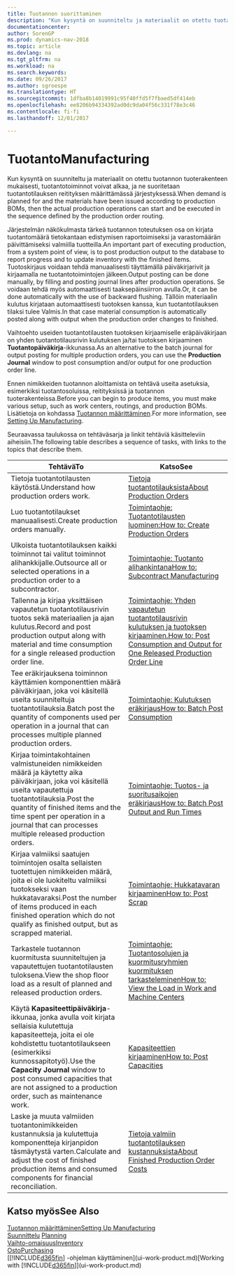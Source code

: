 ```yaml
---
title: Tuotannon suorittaminen
description: "Kun kysyntä on suunniteltu ja materiaalit on otettu tuotannon tuoterakenteen mukaisesti, tuotantotoiminnot voivat alkaa, ja ne suoritetaan tuotantotilauksen reitityksen määrittämässä järjestyksessä."
documentationcenter: 
author: SorenGP
ms.prod: dynamics-nav-2018
ms.topic: article
ms.devlang: na
ms.tgt_pltfrm: na
ms.workload: na
ms.search.keywords: 
ms.date: 09/26/2017
ms.author: sgroespe
ms.translationtype: HT
ms.sourcegitcommit: 1dfba8b14019991c95f40ffd5f7fbaed5df414eb
ms.openlocfilehash: ee8206b94334392ad0dc9da04f56c331f78e3c46
ms.contentlocale: fi-fi
ms.lasthandoff: 12/01/2017

---
```

# <a name="manufacturing"></a><span data-ttu-id="8bb9f-103">Tuotanto</span><span class="sxs-lookup"><span data-stu-id="8bb9f-103">Manufacturing</span></span>
<span data-ttu-id="8bb9f-104">Kun kysyntä on suunniteltu ja materiaalit on otettu tuotannon tuoterakenteen mukaisesti, tuotantotoiminnot voivat alkaa, ja ne suoritetaan tuotantotilauksen reitityksen määrittämässä järjestyksessä.</span><span class="sxs-lookup"><span data-stu-id="8bb9f-104">When demand is planned for and the materials have been issued according to production BOMs, then the actual production operations can start and be executed in the sequence defined by the production order routing.</span></span>  

<span data-ttu-id="8bb9f-105">Järjestelmän näkökulmasta tärkeä tuotannon toteutuksen osa on kirjata tuotantomäärä tietokantaan edistymisen raportoimiseksi ja varastomäärän päivittämiseksi valmiilla tuotteilla.</span><span class="sxs-lookup"><span data-stu-id="8bb9f-105">An important part of executing production, from a system point of view, is to post production output to the database to report progress and to update inventory with the finished items.</span></span> <span data-ttu-id="8bb9f-106">Tuotoskirjaus voidaan tehdä manuaalisesti täyttämällä päiväkirjarivit ja kirjaamalla ne tuotantotoimintojen jälkeen.</span><span class="sxs-lookup"><span data-stu-id="8bb9f-106">Output posting can be done manually, by filling and posting journal lines after production operations.</span></span> <span data-ttu-id="8bb9f-107">Se voidaan tehdä myös automaattisesti taaksepäinsiirron avulla.</span><span class="sxs-lookup"><span data-stu-id="8bb9f-107">Or, it can be done automatically with the use of backward flushing.</span></span> <span data-ttu-id="8bb9f-108">Tällöin materiaalin kulutus kirjataan automaattisesti tuotoksen kanssa, kun tuotantotilauksen tilaksi tulee Valmis.</span><span class="sxs-lookup"><span data-stu-id="8bb9f-108">In that case material consumption is automatically posted along with output when the production order changes to finished.</span></span>  

<span data-ttu-id="8bb9f-109">Vaihtoehto useiden tuotantotilausten tuotoksen kirjaamiselle eräpäiväkirjaan on yhden tuotantotilausrivin kulutuksen ja/tai tuotoksen kirjaaminen **Tuotantopäiväkirja**-ikkunassa.</span><span class="sxs-lookup"><span data-stu-id="8bb9f-109">As an alternative to the batch journal for output posting for multiple production orders, you can use the **Production Journal** window to post consumption and/or output for one production order line.</span></span>

<span data-ttu-id="8bb9f-110">Ennen nimikkeiden tuotannon aloittamista on tehtävä useita asetuksia, esimerkiksi tuotantosoluissa, reitityksissä ja tuotannon tuoterakenteissa.</span><span class="sxs-lookup"><span data-stu-id="8bb9f-110">Before you can begin to produce items, you must make various setup, such as work centers, routings, and production BOMs.</span></span> <span data-ttu-id="8bb9f-111">Lisätietoja on kohdassa [Tuotannon määrittäminen](production-configure-production-processes.md).</span><span class="sxs-lookup"><span data-stu-id="8bb9f-111">For more information, see [Setting Up Manufacturing](production-configure-production-processes.md).</span></span>

<span data-ttu-id="8bb9f-112">Seuraavassa taulukossa on tehtäväsarja ja linkit tehtäviä käsitteleviin aiheisiin.</span><span class="sxs-lookup"><span data-stu-id="8bb9f-112">The following table describes a sequence of tasks, with links to the topics that describe them.</span></span>   

|<span data-ttu-id="8bb9f-113">**Tehtävä**</span><span class="sxs-lookup"><span data-stu-id="8bb9f-113">**To**</span></span>|<span data-ttu-id="8bb9f-114">**Katso**</span><span class="sxs-lookup"><span data-stu-id="8bb9f-114">**See**</span></span>|  
|------------|-------------|  
|<span data-ttu-id="8bb9f-115">Tietoja tuotantotilausten käytöstä.</span><span class="sxs-lookup"><span data-stu-id="8bb9f-115">Understand how production orders work.</span></span>|[<span data-ttu-id="8bb9f-116">Tietoja tuotantotilauksista</span><span class="sxs-lookup"><span data-stu-id="8bb9f-116">About Production Orders</span></span>](production-about-production-orders.md)|
|<span data-ttu-id="8bb9f-117">Luo tuotantotilaukset manuaalisesti.</span><span class="sxs-lookup"><span data-stu-id="8bb9f-117">Create production orders manually.</span></span>|[<span data-ttu-id="8bb9f-118">Toimintaohje: Tuotantotilausten luominen:</span><span class="sxs-lookup"><span data-stu-id="8bb9f-118">How to: Create Production Orders</span></span>](production-how-to-create-production-orders.md)|
|<span data-ttu-id="8bb9f-119">Ulkoista tuotantotilauksen kaikki toiminnot tai valitut toiminnot alihankkijalle.</span><span class="sxs-lookup"><span data-stu-id="8bb9f-119">Outsource all or selected operations in a production order to a subcontractor.</span></span>|[<span data-ttu-id="8bb9f-120">Toimintaohje: Tuotanto alihankintana</span><span class="sxs-lookup"><span data-stu-id="8bb9f-120">How to: Subcontract Manufacturing</span></span>](production-how-to-subcontract-manufacturing.md)|
|<span data-ttu-id="8bb9f-121">Tallenna ja kirjaa yksittäisen vapautetun tuotantotilausrivin tuotos sekä materiaalien ja ajan kulutus.</span><span class="sxs-lookup"><span data-stu-id="8bb9f-121">Record and post production output along with material and time consumption for a single released production order line.</span></span>|[<span data-ttu-id="8bb9f-122">Toimintaohje: Yhden vapautetun tuotantotilausrivin kulutuksen ja tuotoksen kirjaaminen.</span><span class="sxs-lookup"><span data-stu-id="8bb9f-122">How to: Post Consumption and Output for One Released Production Order Line</span></span>](production-how-to-register-consumption-and-output.md)|  
|<span data-ttu-id="8bb9f-123">Tee eräkirjauksena toiminnon käyttämien komponenttien määrä päiväkirjaan, joka voi käsitellä useita suunniteltuja tuotantotilauksia.</span><span class="sxs-lookup"><span data-stu-id="8bb9f-123">Batch post the quantity of components used per operation in a journal that can processes multiple planned production orders.</span></span>|[<span data-ttu-id="8bb9f-124">Toimintaohje: Kulutuksen eräkirjaus</span><span class="sxs-lookup"><span data-stu-id="8bb9f-124">How to: Batch Post Consumption</span></span>](production-how-to-post-consumption.md)|
|<span data-ttu-id="8bb9f-125">Kirjaa toimintakohtainen valmistuneiden nimikkeiden määrä ja käytetty aika päiväkirjaan, joka voi käsitellä useita vapautettuja tuotantotilauksia.</span><span class="sxs-lookup"><span data-stu-id="8bb9f-125">Post the quantity of finished items and the time spent per operation in a journal that can processes multiple released production orders.</span></span>|[<span data-ttu-id="8bb9f-126">Toimintaohje: Tuotos- ja suoritusaikojen eräkirjaus</span><span class="sxs-lookup"><span data-stu-id="8bb9f-126">How to: Batch Post Output and Run Times</span></span>](production-how-to-post-output-quantity.md)|  
|<span data-ttu-id="8bb9f-127">Kirjaa valmiiksi saatujen toimintojen osalta sellaisten tuotettujen nimikkeiden määrä, joita ei ole luokiteltu valmiiksi tuotokseksi vaan hukkatavaraksi.</span><span class="sxs-lookup"><span data-stu-id="8bb9f-127">Post the number of items produced in each finished operation which do not qualify as finished output, but as scrapped material.</span></span>|[<span data-ttu-id="8bb9f-128">Toimintaohje: Hukkatavaran kirjaaminen</span><span class="sxs-lookup"><span data-stu-id="8bb9f-128">How to: Post Scrap</span></span>](production-how-to-post-scrap.md)|
|<span data-ttu-id="8bb9f-129">Tarkastele tuotannon kuormitusta suunniteltujen ja vapautettujen tuotantotilausten tuloksena.</span><span class="sxs-lookup"><span data-stu-id="8bb9f-129">View the shop floor load as a result of planned and released production orders.</span></span>|[<span data-ttu-id="8bb9f-130">Toimintaohje: Tuotantosolujen ja kuormitusryhmien kuormituksen tarkasteleminen</span><span class="sxs-lookup"><span data-stu-id="8bb9f-130">How to: View the Load in Work and Machine Centers</span></span>](production-how-to-view-the-load-on-work-centers.md)|      
|<span data-ttu-id="8bb9f-131">Käytä **Kapasiteettipäiväkirja**-ikkunaa, jonka avulla voit kirjata sellaisia kulutettuja kapasiteetteja, joita ei ole kohdistettu tuotantotilaukseen (esimerkiksi kunnossapitotyö).</span><span class="sxs-lookup"><span data-stu-id="8bb9f-131">Use the **Capacity Journal** window to post consumed capacities that are not assigned to a production order, such as maintenance work.</span></span>|[<span data-ttu-id="8bb9f-132">Kapasiteettien kirjaaminen</span><span class="sxs-lookup"><span data-stu-id="8bb9f-132">How to: Post Capacities</span></span>](production-how-to-post-capacities.md)|  
|<span data-ttu-id="8bb9f-133">Laske ja muuta valmiiden tuotantonimikkeiden kustannuksia ja kulutettuja komponentteja kirjanpidon täsmäytystä varten.</span><span class="sxs-lookup"><span data-stu-id="8bb9f-133">Calculate and adjust the cost of finished production items and consumed components for financial reconciliation.</span></span>|[<span data-ttu-id="8bb9f-134">Tietoja valmiin tuotantotilauksen kustannuksista</span><span class="sxs-lookup"><span data-stu-id="8bb9f-134">About Finished Production Order Costs</span></span>](finance-about-finished-production-order-costs.md)|  

## <a name="see-also"></a><span data-ttu-id="8bb9f-135">Katso myös</span><span class="sxs-lookup"><span data-stu-id="8bb9f-135">See Also</span></span>  
[<span data-ttu-id="8bb9f-136">Tuotannon määrittäminen</span><span class="sxs-lookup"><span data-stu-id="8bb9f-136">Setting Up Manufacturing</span></span>](production-configure-production-processes.md)  
<span data-ttu-id="8bb9f-137">[Suunnittelu](production-planning.md)    </span><span class="sxs-lookup"><span data-stu-id="8bb9f-137">[Planning](production-planning.md)    </span></span>  
[<span data-ttu-id="8bb9f-138">Vaihto-omaisuus</span><span class="sxs-lookup"><span data-stu-id="8bb9f-138">Inventory</span></span>](inventory-manage-inventory.md)  
[<span data-ttu-id="8bb9f-139">Osto</span><span class="sxs-lookup"><span data-stu-id="8bb9f-139">Purchasing</span></span>](purchasing-manage-purchasing.md)  
<span data-ttu-id="8bb9f-140">[[!INCLUDE[d365fin](includes/d365fin_md.md)] -ohjelman käyttäminen](ui-work-product.md)</span><span class="sxs-lookup"><span data-stu-id="8bb9f-140">[Working with [!INCLUDE[d365fin](includes/d365fin_md.md)]](ui-work-product.md)</span></span>

